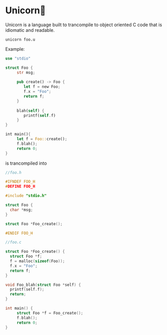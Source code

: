 # Unicorn🦄

Unicorn is a language built to trancompile to object oriented C code that is idiomatic and readable.

```console
unicorn foo.u
```

Example:
```rust
use "stdio"

struct Foo {
     str msg;
     
     pub create() -> Foo {
        let f = new Foo;
        f.x = "Foo";
        return f;
     }
     
     blah(self) {
        printf(self.f)
     }
}

int main(){
     let f = Foo::create();
     f.blah();
     return 0;
}
```
is trancompiled into

```C
//foo.h

#IFNDEF FOO_H
#DEFINE FOO_H

#include "stdio.h"

struct Foo {
  char *msg;
}

struct Foo *Foo_create();

#ENDIF FOO_H
```

```C
//foo.c

struct Foo *Foo_create() {
  struct Foo *f;
  f = malloc(sizeof(Foo));
  f.x = "Foo";
  return f;
}

void Foo_blah(struct Foo *self) {
  printf(self.f);
  return;
}

int main() {
     struct Foo *f = Foo_create();
     f.blah();
     return 0;
}
```
